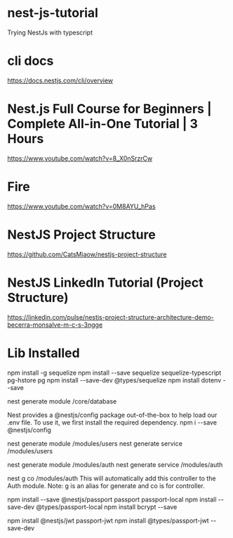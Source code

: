 # nest-js-tutorial
Trying NestJs with typescript 

# cli docs
https://docs.nestjs.com/cli/overview

# Nest.js Full Course for Beginners | Complete All-in-One Tutorial | 3 Hours
https://www.youtube.com/watch?v=8_X0nSrzrCw

# Fire
https://www.youtube.com/watch?v=0M8AYU_hPas


# NestJS Project Structure
https://github.com/CatsMiaow/nestjs-project-structure


# NestJS LinkedIn Tutorial (Project Structure)
https://linkedin.com/pulse/nestjs-project-structure-architecture-demo-becerra-monsalve-m-c-s-3ngge

# Lib Installed
npm install -g sequelize
npm install --save sequelize sequelize-typescript pg-hstore pg
npm install --save-dev @types/sequelize
npm install dotenv --save

nest generate module /core/database

Nest provides a @nestjs/config package out-of-the-box to help load our .env file. To use it, we first install the required dependency.
npm i --save @nestjs/config

nest generate module /modules/users
nest generate service /modules/users

nest generate module /modules/auth
nest generate service /modules/auth

nest g co /modules/auth
This will automatically add this controller to the Auth module.
Note: g is an alias for generate and co is for controller.


npm install --save @nestjs/passport passport passport-local
npm install --save-dev @types/passport-local
npm install bcrypt --save

npm install @nestjs/jwt passport-jwt
npm install @types/passport-jwt --save-dev